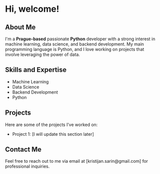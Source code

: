 <!DOCTYPE html>
<html>
<body>
  <h1>Hi, welcome!</h1>
  <h2>About Me</h2>
  <p>
    I'm a <b>Prague-based</b> passionate <b>Python</b> developer with a strong interest in machine learning, data science, and backend development.
    My main programming language is Python, and I love working on projects that involve leveraging the power of data.
  </p>
  <h2>Skills and Expertise</h2>
  <ul>
    <li>Machine Learning</li>
    <li>Data Science</li>
    <li>Backend Development</li>
    <li>Python</li>
  </ul>
  <h2>Projects</h2>
  <p>
    Here are some of the projects I've worked on:
    <ul>
      <li>Project 1: [I will update this section later]</li>
    </ul>
  </p>
  <h2>Contact Me</h2>
  <p>
    Feel free to reach out to me via email at [kristijan.sarin@gmail.com] for professional inquiries.
  </p>
</body>
</html>
